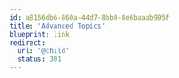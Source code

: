 ```yaml
---
id: a8166db6-860a-44d7-8bb0-8e6baaab995f
title: 'Advanced Topics'
blueprint: link
redirect:
  url: '@child'
  status: 301
---
```

